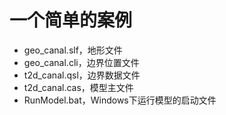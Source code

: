 # 一个简单的案例

- geo_canal.slf，地形文件
- geo_canal.cli，边界位置文件
- t2d_canal.qsl，边界数据文件
- t2d_canal.cas，模型主文件
- RunModel.bat，Windows下运行模型的启动文件
